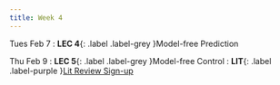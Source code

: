 ```yaml
---
title: Week 4
---
```


Tues Feb 7
: **LEC 4**{: .label .label-grey }Model-free Prediction

Thu Feb 9
: **LEC 5**{: .label .label-grey }Model-free Control
    : **LIT**{: .label .label-purple }[Lit Review Sign-up]()
    <!-- : **LIT**{: .label .label-purple }[Lit Review Sign-up](https://drive.google.com/drive/folders/1tSIXVxfXBTuVcjtI0VAuIgyNQr1uONus?usp=sharing) -->